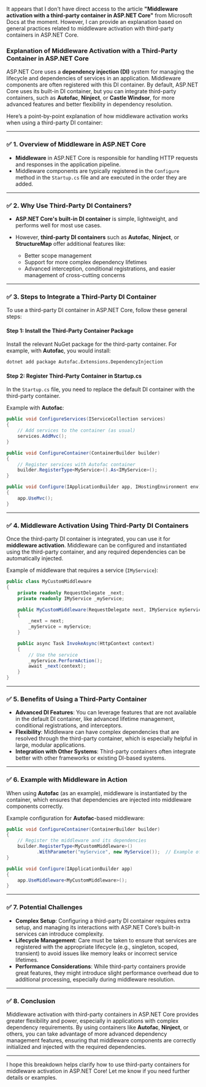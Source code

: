 It appears that I don't have direct access to the article **"Middleware activation with a third-party container in ASP.NET Core"** from Microsoft Docs at the moment. However, I can provide an explanation based on general practices related to middleware activation with third-party containers in ASP.NET Core.

### **Explanation of Middleware Activation with a Third-Party Container in ASP.NET Core**

ASP.NET Core uses a **dependency injection (DI)** system for managing the lifecycle and dependencies of services in an application. Middleware components are often registered with this DI container. By default, ASP.NET Core uses its built-in DI container, but you can integrate third-party containers, such as **Autofac**, **Ninject**, or **Castle Windsor**, for more advanced features and better flexibility in dependency resolution.

Here’s a point-by-point explanation of how middleware activation works when using a third-party DI container:

---

### ✅ **1. Overview of Middleware in ASP.NET Core**

* **Middleware** in ASP.NET Core is responsible for handling HTTP requests and responses in the application pipeline.
* Middleware components are typically registered in the `Configure` method in the `Startup.cs` file and are executed in the order they are added.

---

### ✅ **2. Why Use Third-Party DI Containers?**

* **ASP.NET Core's built-in DI container** is simple, lightweight, and performs well for most use cases.
* However, **third-party DI containers** such as **Autofac**, **Ninject**, or **StructureMap** offer additional features like:

  * Better scope management
  * Support for more complex dependency lifetimes
  * Advanced interception, conditional registrations, and easier management of cross-cutting concerns

---

### ✅ **3. Steps to Integrate a Third-Party DI Container**

To use a third-party DI container in ASP.NET Core, follow these general steps:

#### **Step 1: Install the Third-Party Container Package**

Install the relevant NuGet package for the third-party container. For example, with **Autofac**, you would install:

```bash
dotnet add package Autofac.Extensions.DependencyInjection
```

#### **Step 2: Register Third-Party Container in Startup.cs**

In the `Startup.cs` file, you need to replace the default DI container with the third-party container.

Example with **Autofac**:

```csharp
public void ConfigureServices(IServiceCollection services)
{
    // Add services to the container (as usual)
    services.AddMvc();
}

public void ConfigureContainer(ContainerBuilder builder)
{
    // Register services with Autofac container
    builder.RegisterType<MyService>().As<IMyService>();
}

public void Configure(IApplicationBuilder app, IHostingEnvironment env)
{
    app.UseMvc();
}
```

---

### ✅ **4. Middleware Activation Using Third-Party DI Containers**

Once the third-party DI container is integrated, you can use it for **middleware activation**. Middleware can be configured and instantiated using the third-party container, and any required dependencies can be automatically injected.

Example of middleware that requires a service (`IMyService`):

```csharp
public class MyCustomMiddleware
{
    private readonly RequestDelegate _next;
    private readonly IMyService _myService;

    public MyCustomMiddleware(RequestDelegate next, IMyService myService)
    {
        _next = next;
        _myService = myService;
    }

    public async Task InvokeAsync(HttpContext context)
    {
        // Use the service
        _myService.PerformAction();
        await _next(context);
    }
}
```

---

### ✅ **5. Benefits of Using a Third-Party Container**

* **Advanced DI Features**: You can leverage features that are not available in the default DI container, like advanced lifetime management, conditional registrations, and interceptors.
* **Flexibility**: Middleware can have complex dependencies that are resolved through the third-party container, which is especially helpful in large, modular applications.
* **Integration with Other Systems**: Third-party containers often integrate better with other frameworks or existing DI-based systems.

---

### ✅ **6. Example with Middleware in Action**

When using **Autofac** (as an example), middleware is instantiated by the container, which ensures that dependencies are injected into middleware components correctly.

Example configuration for **Autofac**-based middleware:

```csharp
public void ConfigureContainer(ContainerBuilder builder)
{
    // Register the middleware and its dependencies
    builder.RegisterType<MyCustomMiddleware>()
           .WithParameter("myService", new MyService());  // Example of dependency injection
}

public void Configure(IApplicationBuilder app)
{
    app.UseMiddleware<MyCustomMiddleware>();
}
```

---

### ✅ **7. Potential Challenges**

* **Complex Setup**: Configuring a third-party DI container requires extra setup, and managing its interactions with ASP.NET Core’s built-in services can introduce complexity.
* **Lifecycle Management**: Care must be taken to ensure that services are registered with the appropriate lifecycle (e.g., singleton, scoped, transient) to avoid issues like memory leaks or incorrect service lifetimes.
* **Performance Considerations**: While third-party containers provide great features, they might introduce slight performance overhead due to additional processing, especially during middleware resolution.

---

### ✅ **8. Conclusion**

Middleware activation with third-party containers in ASP.NET Core provides greater flexibility and power, especially in applications with complex dependency requirements. By using containers like **Autofac**, **Ninject**, or others, you can take advantage of more advanced dependency management features, ensuring that middleware components are correctly initialized and injected with the required dependencies.

---

I hope this breakdown helps clarify how to use third-party containers for middleware activation in ASP.NET Core! Let me know if you need further details or examples.

